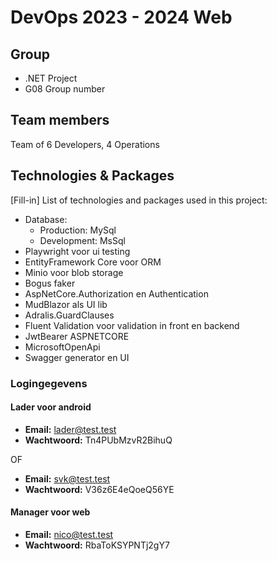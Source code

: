 # DevOps 2023 - 2024 Web

## Group

- .NET Project
- G08 Group number

## Team members

Team of 6 Developers, 4 Operations

## Technologies & Packages

[Fill-in] List of technologies and packages used in this project:

- Database: 
  - Production: MySql
  - Development: MsSql
- Playwright voor ui testing
- EntityFramework Core voor ORM
- Minio voor blob storage
- Bogus faker
- AspNetCore.Authorization en Authentication
- MudBlazor als UI lib
- Adralis.GuardClauses
- Fluent Validation voor validation in front en backend
- JwtBearer ASPNETCORE
- MicrosoftOpenApi
- Swagger generator en UI

### Logingegevens

#### Lader voor android

- **Email:** lader@test.test
- **Wachtwoord:** Tn4PUbMzvR2BihuQ

OF

- **Email:** svk@test.test
- **Wachtwoord:** V36z6E4eQoeQ56YE

#### Manager voor web

- **Email:** nico@test.test
- **Wachtwoord:** RbaToKSYPNTj2gY7